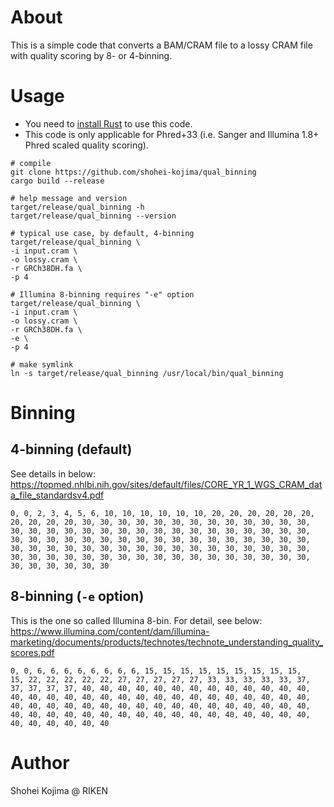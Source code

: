 # About
This is a simple code that converts a BAM/CRAM file to a lossy CRAM file with quality scoring by 8- or 4-binning.  

# Usage
- You need to [install Rust](https://www.rust-lang.org/tools/install) to use this code.  
- This code is only applicable for Phred+33 (i.e. Sanger and Illumina 1.8+ Phred scaled quality scoring).  

```
# compile
git clone https://github.com/shohei-kojima/qual_binning
cargo build --release

# help message and version
target/release/qual_binning -h
target/release/qual_binning --version

# typical use case, by default, 4-binning
target/release/qual_binning \
-i input.cram \
-o lossy.cram \
-r GRCh38DH.fa \
-p 4

# Illumina 8-binning requires "-e" option
target/release/qual_binning \
-i input.cram \
-o lossy.cram \
-r GRCh38DH.fa \
-e \
-p 4

# make symlink
ln -s target/release/qual_binning /usr/local/bin/qual_binning
```

# Binning

## 4-binning (default)
See details in below:  
https://topmed.nhlbi.nih.gov/sites/default/files/CORE_YR_1_WGS_CRAM_data_file_standardsv4.pdf
```
0, 0, 2, 3, 4, 5, 6, 10, 10, 10, 10, 10, 10, 20, 20, 20, 20, 20, 20,
20, 20, 20, 20, 30, 30, 30, 30, 30, 30, 30, 30, 30, 30, 30, 30, 30,
30, 30, 30, 30, 30, 30, 30, 30, 30, 30, 30, 30, 30, 30, 30, 30, 30,
30, 30, 30, 30, 30, 30, 30, 30, 30, 30, 30, 30, 30, 30, 30, 30, 30,
30, 30, 30, 30, 30, 30, 30, 30, 30, 30, 30, 30, 30, 30, 30, 30, 30,
30, 30, 30, 30, 30, 30, 30, 30, 30, 30, 30, 30, 30, 30, 30, 30, 30,
30, 30, 30, 30, 30, 30
```

## 8-binning (`-e` option)
This is the one so called Illumina 8-bin. For detail, see below:  
https://www.illumina.com/content/dam/illumina-marketing/documents/products/technotes/technote_understanding_quality_scores.pdf
```
0, 0, 6, 6, 6, 6, 6, 6, 6, 6, 15, 15, 15, 15, 15, 15, 15, 15, 15,
15, 22, 22, 22, 22, 22, 27, 27, 27, 27, 27, 33, 33, 33, 33, 33, 37,
37, 37, 37, 37, 40, 40, 40, 40, 40, 40, 40, 40, 40, 40, 40, 40, 40,
40, 40, 40, 40, 40, 40, 40, 40, 40, 40, 40, 40, 40, 40, 40, 40, 40,
40, 40, 40, 40, 40, 40, 40, 40, 40, 40, 40, 40, 40, 40, 40, 40, 40,
40, 40, 40, 40, 40, 40, 40, 40, 40, 40, 40, 40, 40, 40, 40, 40, 40,
40, 40, 40, 40, 40, 40
```

# Author
Shohei Kojima @ RIKEN



